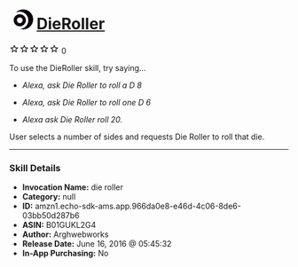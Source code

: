 # &nbsp;<img src="skill_icon" alt="DieRoller icon" width="36"> [DieRoller](http://alexa.amazon.com/#skills/amzn1.echo-sdk-ams.app.966da0e8-e46d-4c06-8de6-03bb50d287b6)
![0 stars](../../images/ic_star_border_black_18dp_1x.png)![0 stars](../../images/ic_star_border_black_18dp_1x.png)![0 stars](../../images/ic_star_border_black_18dp_1x.png)![0 stars](../../images/ic_star_border_black_18dp_1x.png)![0 stars](../../images/ic_star_border_black_18dp_1x.png) 0

To use the DieRoller skill, try saying...

* *Alexa, ask Die Roller to roll a D 8*

* *Alexa, ask Die Roller to roll one D 6*

* *Alexa ask Die Roller roll 20.*

User selects a number of sides and requests Die Roller to roll that die.

***

### Skill Details

* **Invocation Name:** die roller
* **Category:** null
* **ID:** amzn1.echo-sdk-ams.app.966da0e8-e46d-4c06-8de6-03bb50d287b6
* **ASIN:** B01GUKL2G4
* **Author:** Arghwebworks
* **Release Date:** June 16, 2016 @ 05:45:32
* **In-App Purchasing:** No
